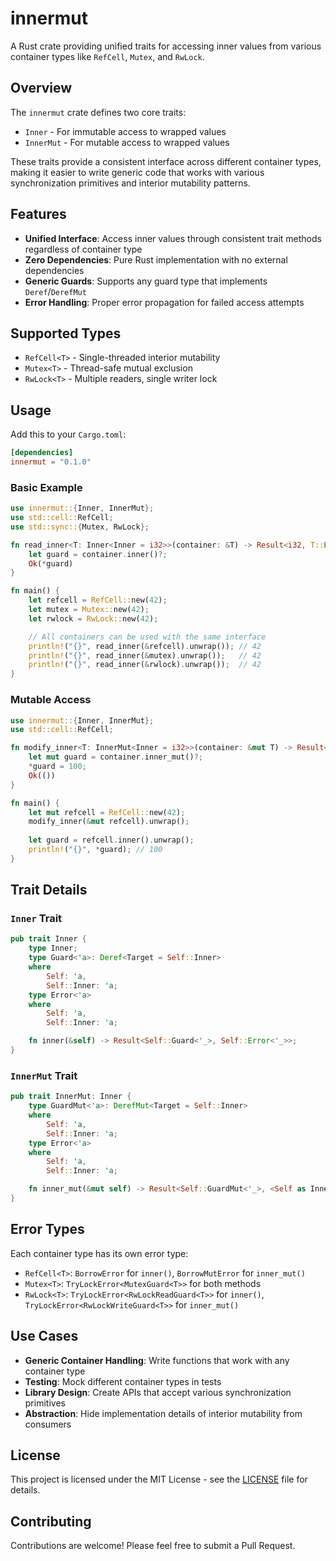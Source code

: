 # innermut

A Rust crate providing unified traits for accessing inner values from various container types like `RefCell`, `Mutex`, and `RwLock`.

## Overview

The `innermut` crate defines two core traits:

- `Inner` - For immutable access to wrapped values
- `InnerMut` - For mutable access to wrapped values

These traits provide a consistent interface across different container types, making it easier to write generic code that works with various synchronization primitives and interior mutability patterns.

## Features

- **Unified Interface**: Access inner values through consistent trait methods regardless of container type
- **Zero Dependencies**: Pure Rust implementation with no external dependencies
- **Generic Guards**: Supports any guard type that implements `Deref`/`DerefMut`
- **Error Handling**: Proper error propagation for failed access attempts

## Supported Types

- `RefCell<T>` - Single-threaded interior mutability
- `Mutex<T>` - Thread-safe mutual exclusion
- `RwLock<T>` - Multiple readers, single writer lock

## Usage

Add this to your `Cargo.toml`:

```toml
[dependencies]
innermut = "0.1.0"
```

### Basic Example

```rust
use innermut::{Inner, InnerMut};
use std::cell::RefCell;
use std::sync::{Mutex, RwLock};

fn read_inner<T: Inner<Inner = i32>>(container: &T) -> Result<i32, T::Error<'_>> {
    let guard = container.inner()?;
    Ok(*guard)
}

fn main() {
    let refcell = RefCell::new(42);
    let mutex = Mutex::new(42);
    let rwlock = RwLock::new(42);

    // All containers can be used with the same interface
    println!("{}", read_inner(&refcell).unwrap()); // 42
    println!("{}", read_inner(&mutex).unwrap());   // 42
    println!("{}", read_inner(&rwlock).unwrap());  // 42
}
```

### Mutable Access

```rust
use innermut::{Inner, InnerMut};
use std::cell::RefCell;

fn modify_inner<T: InnerMut<Inner = i32>>(container: &mut T) -> Result<(), T::Error<'_>> {
    let mut guard = container.inner_mut()?;
    *guard = 100;
    Ok(())
}

fn main() {
    let mut refcell = RefCell::new(42);
    modify_inner(&mut refcell).unwrap();
    
    let guard = refcell.inner().unwrap();
    println!("{}", *guard); // 100
}
```

## Trait Details

### `Inner` Trait

```rust
pub trait Inner {
    type Inner;
    type Guard<'a>: Deref<Target = Self::Inner>
    where
        Self: 'a,
        Self::Inner: 'a;
    type Error<'a>
    where
        Self: 'a,
        Self::Inner: 'a;

    fn inner(&self) -> Result<Self::Guard<'_>, Self::Error<'_>>;
}
```

### `InnerMut` Trait

```rust
pub trait InnerMut: Inner {
    type GuardMut<'a>: DerefMut<Target = Self::Inner>
    where
        Self: 'a,
        Self::Inner: 'a;
    type Error<'a>
    where
        Self: 'a,
        Self::Inner: 'a;

    fn inner_mut(&mut self) -> Result<Self::GuardMut<'_>, <Self as InnerMut>::Error<'_>>;
}
```

## Error Types

Each container type has its own error type:

- `RefCell<T>`: `BorrowError` for `inner()`, `BorrowMutError` for `inner_mut()`
- `Mutex<T>`: `TryLockError<MutexGuard<T>>` for both methods
- `RwLock<T>`: `TryLockError<RwLockReadGuard<T>>` for `inner()`, `TryLockError<RwLockWriteGuard<T>>` for `inner_mut()`

## Use Cases

- **Generic Container Handling**: Write functions that work with any container type
- **Testing**: Mock different container types in tests
- **Library Design**: Create APIs that accept various synchronization primitives
- **Abstraction**: Hide implementation details of interior mutability from consumers

## License

This project is licensed under the MIT License - see the [LICENSE](LICENSE) file for details.

## Contributing

Contributions are welcome! Please feel free to submit a Pull Request.